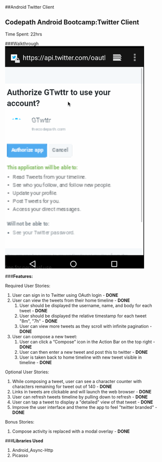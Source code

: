 ##Android Twitter Client
## Codepath Android Bootcamp:Twitter Client

Time Spent: 22hrs

###Walkthrough
![Twitter Client](TwttrClient.gif)

###**Features:**

Required User Stories:
  1. User can sign in to Twitter using OAuth login - **DONE**
  2. User can view the tweets from their home timeline - **DONE**
      1. User should be displayed the username, name, and body for each tweet - **DONE**
      2. User should be displayed the relative timestamp for each tweet "8m", "7h" - **DONE**
      3. User can view more tweets as they scroll with infinite pagination - **DONE**
  3. User can compose a new tweet: 
      1. User can click a “Compose” icon in the Action Bar on the top right - **DONE**
      2. User can then enter a new tweet and post this to twitter - **DONE**
      3. User is taken back to home timeline with new tweet visible in timeline - **DONE**

Optional User Stories:
  1. While composing a tweet, user can see a character counter with characters remaining for tweet out of 140 - **DONE**
  2. Links in tweets are clickable and will launch the web browser - **DONE**
  3. User can refresh tweets timeline by pulling down to refresh - **DONE**
  4. User can tap a tweet to display a "detailed" view of that tweet - **DONE**
  5. Improve the user interface and theme the app to feel "twitter branded" - **DONE**
 
Bonus Stories:
  1. Compose activity is replaced with a modal overlay - **DONE**
  
###**Libraries Used**
  1. Android_Async-Http
  2. Picasso
